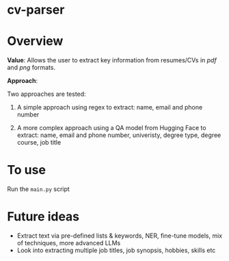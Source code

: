 # cv-parser

# Overview

**Value**: Allows the user to extract key information from resumes/CVs in *pdf* and *png* formats.

**Approach**:

Two approaches are tested:

1) A simple approach using regex to extract: name, email and phone number

2) A more complex approach using a QA model from Hugging Face to extract: name, email and phone number, univeristy, degree type, degree course, job title


# To use

Run the `main.py` script

# Future ideas
- Extract text via pre-defined lists & keywords, NER, fine-tune models, mix of techniques, more advanced LLMs
- Look into extracting multiple job titles, job synopsis, hobbies, skills etc
